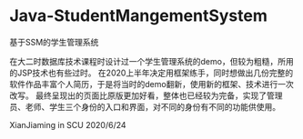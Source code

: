 # Java-StudentMangementSystem
 基于SSM的学生管理系统

在大二时数据库技术课程时设计过一个学生管理系统的demo，但较为粗糙，所用的JSP技术也有些过时。
在2020上半年决定用框架练手，同时想做出几份完整的软件作品丰富个人简历，于是将当时的demo翻新，使用新的框架、技术进行一次改写。
最终呈现出的页面比原版更加好看，整体也已经较为完备，实现了管理员、老师、学生三个身份的入口和界面，对不同的身份有不同的功能供使用。

XianJiaming in SCU 2020/6/24
